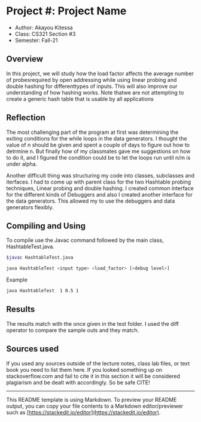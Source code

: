 # Project #: Project Name

* Author: Akayou Kitessa
* Class: CS321 Section #3
* Semester: Fall-21

## Overview

In  this  project,  we  will  study  how  the  load  factor  affects  the  average  number  of  probesrequired  by  open  addressing  while  using  linear  probing  and  double  hashing  for  differenttypes of inputs.  This will also improve our understanding of how hashing works.  Note thatwe are not attempting to create a generic hash table that is usable by all applications

## Reflection

The most challenging part of the program at first was determining the exiting
conditions for the while loops in the data generators. I thought the value of n
should be given and spent a couple of days to figure out how to detrmine n.
But finally how of my classmates gave me suggestions on how to do it, and I figured 
the condition could be to let the loops run until n/m is under alpha.

Another difficult thing was structuring my code into classes, subclasses and iterfaces.
I had to come up with parent class for the two Hashtable probing techniques, Linear probing and 
double hashing. I created common interface for the different kinds of Debuggers and also 
I created another interface for the data generators. This allowed my to use the debuggers and data
generators flexibly. 

## Compiling and Using

To compile use the Javac command followed by the main class, HashtableTest.java.
```bash
$javac HashtableTest.java
```

```bash
java HashtableTest <input type> <load_factor> [<debug level>]
```
Example
```bash
java HashtableTest  1 0.5 1
```


## Results 

The results match with the once given in the test folder. 
I used the diff operator to compare the sample outs and they match.

## Sources used

If you used any sources outside of the lecture notes, class lab files,
or text book you need to list them here. If you looked something up on
stackoverflow.com and fail to cite it in this section it will be
considered plagiarism and be dealt with accordingly. So be safe CITE!

----------
This README template is using Markdown. To preview your README output,
you can copy your file contents to a Markdown editor/previewer such
as [https://stackedit.io/editor](https://stackedit.io/editor).
